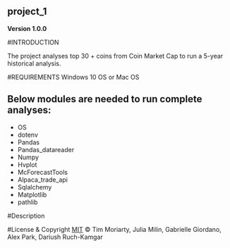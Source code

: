 ## project_1

**Version 1.0.0**

#INTRODUCTION

The project analyses top 30 + coins from Coin Market Cap to run a 5-year historical analysis.  

#REQUIREMENTS
Windows 10 OS or Mac OS

## Below modules are needed to run complete analyses: 
-	OS
-	dotenv
-	Pandas
-	Pandas_datareader
-	Numpy
-	Hvplot
-	McForecastTools
-	Alpaca_trade_api
-	Sqlalchemy
-	Matplotlib
-	pathlib

#Description
  



#License & Copyright
[MIT](https://choosealicense.com/licenses/mit/)
© Tim Moriarty, Julia Milin, Gabrielle Giordano, Alex Park, Dariush Ruch-Kamgar




